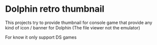 # Dolphin retro thumbnail

This projects try to provide thumbnail for console game that provide any kind of icon / banner for Dolphin (The file viewer not the emulator)

For know it only support DS games

